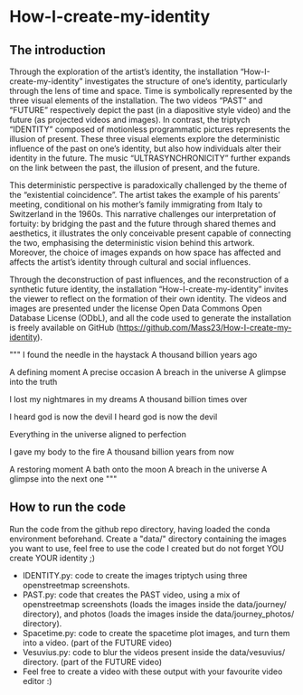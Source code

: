 # How-I-create-my-identity

## The introduction
Through the exploration of the artist’s identity, the installation “How-I-create-my-identity” investigates the structure of one’s identity, particularly through the lens of time and space.  Time is symbolically represented by the three visual elements of the installation. The two videos “PAST” and “FUTURE” respectively depict the past (in a diapositive style video) and the future (as projected videos and images). In contrast, the triptych “IDENTITY” composed of motionless programmatic pictures represents the illusion of present. These three visual elements explore the deterministic influence of the past on one’s identity, but also how individuals alter their identity in the future. The music “ULTRASYNCHRONICITY” further expands on the link between the past, the illusion of present, and the future.

This deterministic perspective is paradoxically challenged by the theme of the “existential coincidence”. The artist takes the example of his parents’ meeting, conditional on his mother’s family immigrating from Italy to Switzerland in the 1960s. This narrative challenges our interpretation of fortuity: by bridging the past and the future through shared themes and aesthetics, it illustrates the only conceivable present capable of connecting the two, emphasising the deterministic vision behind this artwork. Moreover, the choice of images expands on how space has affected and affects the artist’s identity through cultural and social influences. 

Through the deconstruction of past influences, and the reconstruction of a synthetic future identity, the installation “How-I-create-my-identity” invites the viewer to reflect on the formation of their own identity. The videos and images are presented under the license Open Data Commons Open Database License (ODbL), and all the code used to generate the installation is freely available on GitHub (https://github.com/Mass23/How-I-create-my-identity).

"""
I found the needle in the haystack
A thousand billion years ago

A defining moment
A precise occasion
A breach in the universe
A glimpse into the truth

I lost my nightmares in my dreams
A thousand billion times over

I heard god is now the devil
I heard god is now the devil

Everything in the universe aligned to perfection

I gave my body to the fire
A thousand billion years from now

A restoring moment
A bath onto the moon
A breach in the universe
A glimpse into the next one
"""



## How to run the code
Run the code from the github repo directory, having loaded the conda environment beforehand.
Create a "data/" directory containing the images you want to use, feel free to use the code I created but do not forget YOU create YOUR identity ;)

- IDENTITY.py: code to create the images triptych using three openstreetmap screenshots.
- PAST.py: code that creates the PAST video, using a mix of openstreetmap screenshots (loads the images inside the data/journey/ directory), and photos (loads the images inside the data/journey_photos/ directory).
- Spacetime.py: code to create the spacetime plot images, and turn them into a video. (part of the FUTURE video)
- Vesuvius.py: code to blur the videos present inside the data/vesuvius/ directory. (part of the FUTURE video)
- Feel free to create a video with these output with your favourite video editor :)

